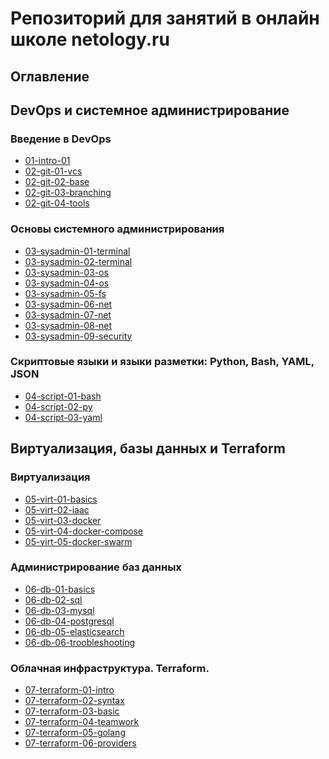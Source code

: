 # Репозиторий для занятий в онлайн школе netology.ru

## Оглавление 
## DevOps и системное администрирование
### Введение в DevOps
- [01-intro-01](https://github.com/dotsenkois/devops-netology/blob/main/01-intro-01/README.md)
- [02-git-01-vcs](https://github.com/dotsenkois/devops-netology/blob/main/02-git-01-vcs/README.md)
- [02-git-02-base](https://github.com/dotsenkois/devops-netology/tree/main/02-git-02-base)
- [02-git-03-branching]()
- [02-git-04-tools]()

### Основы системного администрирования
- [03-sysadmin-01-terminal]()
- [03-sysadmin-02-terminal]()
- [03-sysadmin-03-os]()
- [03-sysadmin-04-os]()
- [03-sysadmin-05-fs]()
- [03-sysadmin-06-net]()
- [03-sysadmin-07-net]()
- [03-sysadmin-08-net]()
- [03-sysadmin-09-security]()

### Скриптовые языки и языки разметки: Python, Bash, YAML, JSON
- [04-script-01-bash](https://github.com/dotsenkois/devops-netology/blob/main/04-script-01-bash/README.md)
- [04-script-02-py](https://github.com/dotsenkois/devops-netology/blob/main/04-script-02-py/README.md)
- [04-script-03-yaml](https://github.com/dotsenkois/devops-netology/blob/main/04-script-03-yaml/README.md)

## Виртуализация, базы данных и Terraform

### Виртуализация
- [05-virt-01-basics](https://github.com/dotsenkois/devops-netology/blob/main/05-virt-01-basics/README.md)
- [05-virt-02-iaac](https://github.com/dotsenkois/devops-netology/blob/main/05-virt-02-iaac/README.md)
- [05-virt-03-docker](https://github.com/dotsenkois/devops-netology/blob/main/05-virt-03-docker/README.md)
- [05-virt-04-docker-compose](https://github.com/dotsenkois/devops-netology/blob/main/05-virt-04-docker-compose/README.md)
- [05-virt-05-docker-swarm](https://github.com/dotsenkois/devops-netology/blob/main/05-virt-05-docker-swarm/README.md)

### Администрирование баз данных
- [06-db-01-basics](https://github.com/dotsenkois/devops-netology/blob/main/06-db-01-basics/README.md)
- [06-db-02-sql](https://github.com/dotsenkois/devops-netology/blob/main/06-db-03-mysql/README.md)
- [06-db-03-mysql](https://github.com/dotsenkois/devops-netology/blob/main/06-db-04-postgresql/README.md)
- [06-db-04-postgresql]()
- [06-db-05-elasticsearch](https://github.com/dotsenkois/devops-netology/blob/main/06-db-05-elasticsearch/README.md)
- [06-db-06-troobleshooting](https://github.com/dotsenkois/devops-netology/blob/main/06-db-06-troobleshooting/README.md)

### Облачная инфраструктура. Terraform.
- [07-terraform-01-intro](https://github.com/dotsenkois/devops-netology/blob/main/07-terraform-01-intro/README.md)
- [07-terraform-02-syntax](https://github.com/dotsenkois/devops-netology/blob/main/07-terraform-02-syntax/README.md)
- [07-terraform-03-basic](https://github.com/dotsenkois/devops-netology/blob/main/07-terraform-03-basic/README.md)
- [07-terraform-04-teamwork](https://github.com/dotsenkois/devops-netology/blob/main/07-terraform-04-teamwork/README.md)
- [07-terraform-05-golang](https://github.com/dotsenkois/devops-netology/blob/main/07-terraform-05-golang/README.md)
- [07-terraform-06-providers](https://github.com/dotsenkois/devops-netology/blob/main/07-terraform-06-providers/README.md)
